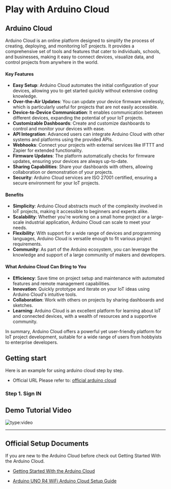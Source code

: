 # Play with Arduino Cloud 

## Arduino Cloud

Arduino Cloud is an online platform designed to simplify the process of creating, deploying, and monitoring IoT projects. 
It provides a comprehensive set of tools and features that cater to individuals, schools, and businesses, making it easy to connect devices, visualize data, and control projects from anywhere in the world.

#### Key Features

- **Easy Setup**: Arduino Cloud automates the initial configuration of your devices, allowing you to get started quickly without extensive coding knowledge.
- **Over-the-Air Updates**: You can update your device firmware wirelessly, which is particularly useful for projects that are not easily accessible.
- **Device-to-Device Communication**: It enables communication between different devices, expanding the potential of your IoT projects.
- **Customizable Dashboards**: Create and customize dashboards to control and monitor your devices with ease.
- **API Integration**: Advanced users can integrate Arduino Cloud with other systems and platforms using the provided APIs.
- **Webhooks**: Connect your projects with external services like IFTTT and Zapier for extended functionality.
- **Firmware Updates**: The platform automatically checks for firmware updates, ensuring your devices are always up-to-date.
- **Sharing Capabilities**: Share your dashboards with others, allowing collaboration or demonstration of your projects.
- **Security**: Arduino Cloud services are ISO 27001 certified, ensuring a secure environment for your IoT projects.

#### Benefits

- **Simplicity**: Arduino Cloud abstracts much of the complexity involved in IoT projects, making it accessible to beginners and experts alike.
- **Scalability**: Whether you're working on a small home project or a large-scale industrial application, Arduino Cloud can scale to meet your needs.
- **Flexibility**: With support for a wide range of devices and programming languages, Arduino Cloud is versatile enough to fit various project requirements.
- **Community**: As part of the Arduino ecosystem, you can leverage the knowledge and support of a large community of makers and developers.

#### What Arduino Cloud Can Bring to You

- **Efficiency**: Save time on project setup and maintenance with automated features and remote management capabilities.
- **Innovation**: Quickly prototype and iterate on your IoT ideas using Arduino Cloud's intuitive tools.
- **Collaboration**: Work with others on projects by sharing dashboards and sketches.
- **Learning**: Arduino Cloud is an excellent platform for learning about IoT and connected devices, with a wealth of resources and a supportive community.

In summary, Arduino Cloud offers a powerful yet user-friendly platform for IoT project development, suitable for a wide range of users from hobbyists to enterprise developers.


## Getting start 
Here is an example for using arduino cloud step by step. 
* Official URL Please refer to: [official arduino cloud](https://cloud.arduino.cc/how-it-works/)
### Step 1. Sign IN 


## Demo Tutorial Video

![type:video](https://www.youtube.com/embed/3D3Mkoj4l2M?si=ZRTar52Q21G_nLbA)

---- 

## Official Setup Documents

If you are new to the Arduino Cloud before check out Getting Started With the Arduino Cloud.

* [Getting Started With the Arduino Cloud](https://docs.arduino.cc/arduino-cloud/getting-started/iot-cloud-getting-started)

* [Arduino UNO R4 WiFi Arduino Cloud Setup Guide](https://docs.arduino.cc/tutorials/uno-r4-wifi/cloud-setup/)

